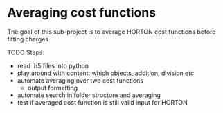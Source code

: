 # Averaging cost functions

The goal of this sub-project is to average HORTON cost functions before fitting charges.

TODO Steps:
* read .h5 files into python
* play around with content: which objects, addition, division etc
* automate averaging over two cost functions
	* output formatting
* automate search in folder structure and averaging
* test if averaged cost function is still valid input for HORTON

